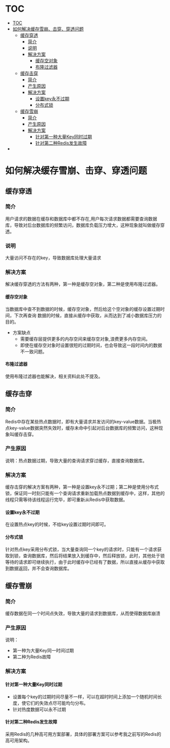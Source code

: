 # TOC
- [TOC](#toc)
- [如何解决缓存雪崩、击穿、穿透问题](#如何解决缓存雪崩击穿穿透问题)
  - [缓存穿透](#缓存穿透)
    - [简介](#简介)
    - [说明](#说明)
    - [解决方案](#解决方案)
      - [缓存空对象](#缓存空对象)
      - [布隆过滤器](#布隆过滤器)
  - [缓存击穿](#缓存击穿)
    - [简介](#简介-1)
    - [产生原因](#产生原因)
    - [解决方案](#解决方案-1)
      - [设置key永不过期](#设置key永不过期)
      - [分布式锁](#分布式锁)
  - [缓存雪崩](#缓存雪崩)
    - [简介](#简介-2)
    - [产生原因](#产生原因-1)
    - [解决方案](#解决方案-2)
      - [针对第一种大量Key同时过期](#针对第一种大量key同时过期)
      - [针对第二种Redis发生故障](#针对第二种redis发生故障)
- [](#)

# 如何解决缓存雪崩、击穿、穿透问题
## 缓存穿透
### 简介
用户请求的数据在缓存和数据库中都不存在,用户每次请求数据都需要查询数据库，导致对后台数据库的频繁访问，数据库负载压力增大，这种现象就叫做缓存穿透。
### 说明
大量访问不存在的key，导致数据库处理大量请求
### 解决方案
解决缓存穿透的方法有两种，第一种是缓存空对象，第二种是使用布隆过滤器。
#### 缓存空对象
当数据库中查不到数据的时候，缓存空对象，然后给这个空对象的缓存设置过期时间，下次再查询   数据的时候，直接从缓存中获取，从而达到了减小数据库压力的目的。
- 方案缺点
  - 需要缓存层提供更多的内存空间来缓存空对象,浪费更多内存空间。
  - 即使在缓存空对象时设置很短的过期时间，也会导致这一段时间内的数据不一致问题。
#### 布隆过滤器
使用布隆过滤器也能解决，相关资料此处不提及。

## 缓存击穿
### 简介
Redis中存在某些热点数据时，即有大量请求并发访问的key-value数据。当极热点key-value数据突然失效时，缓存未命中引起对后台数据库的频繁访问，这种现象叫缓存击穿。
### 产生原因
说明：热点数据过期，导致大量的查询请求穿过缓存，直接查询数据库。
### 解决方案
缓存击穿的解决方案有两种，第一种是设置key永不过期；第二种是使用分布式锁，保证同一时刻只能有一个查询请求重新加载热点数据到缓存中，这样，其他的线程只需等待该线程运行完毕，即可重新从Redis中获取数据。
#### 设置key永不过期
在设置热点key的时候，不给key设置过期时间即可。
#### 分布式锁
针对热点key采用分布式锁，当大量查询同一个key的请求时，只能有一个请求获取到锁，查询数据库，然后将结果放入到缓存中，然后释放锁，此时，其他处于锁等待的请求即可继续执行，由于此时缓存中已经有了数据，所以直接从缓存中获取到数据返回，并不会查询数据库。

## 缓存雪崩
### 简介
缓存数据在同一个时间点失效，导致大量的请求到数据库，从而使得数据库崩溃
### 产生原因
说明：
- 第一种为大量Key同一时间过期
- 第二种为Redis故障
### 解决方案
#### 针对第一种大量Key同时过期
- 设置每个key的过期时间尽量不一样，可以在超时时间上添加一个随机时间长度，使它们的失效点尽可能均匀分布。
- 针对热度数据可以永不过期
#### 针对第二种Redis发生故障
采用Redis的几种高可用方案部署，具体的部署方案可以参考我之前写的Redis的高可用架构。

#
